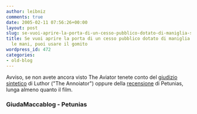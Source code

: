 ```yaml
---
author: leibniz
comments: true
date: 2005-02-11 07:56:26+00:00
layout: post
slug: se-vuoi-aprire-la-porta-di-un-cesso-pubblico-dotato-di-maniglia-senza-usare-le-mani-puoi-usare-il-gomito
title: Se vuoi aprire la porta di un cesso pubblico dotato di maniglia senza usare
  le mani, puoi usare il gomito
wordpress_id: 472
categories:
- old-blog
---
```


Avviso, se non avete ancora visto The Aviator tenete conto del [giudizio sintetico](http://giudamaccablog.splinder.com/1107682580#3998921) di Luthor ("The Annoiator") oppure della [recensione](http://www.thepetunias.net/archives/2005/02/wanna_see_the_b_1.html) di Petunias, lunga almeno quanto il film.




### GiudaMaccablog - Petunias
